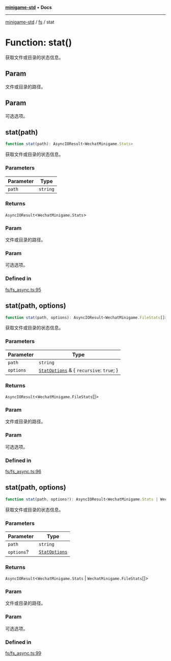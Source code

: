 [**minigame-std**](../../../README.md) • **Docs**

***

[minigame-std](../../../README.md) / [fs](../README.md) / stat

# Function: stat()

获取文件或目录的状态信息。

## Param

文件或目录的路径。

## Param

可选选项。

## stat(path)

```ts
function stat(path): AsyncIOResult<WechatMinigame.Stats>
```

获取文件或目录的状态信息。

### Parameters

| Parameter | Type |
| ------ | ------ |
| `path` | `string` |

### Returns

`AsyncIOResult`\<`WechatMinigame.Stats`\>

### Param

文件或目录的路径。

### Param

可选选项。

### Defined in

[fs/fs\_async.ts:95](https://github.com/JiangJie/minigame-std/blob/baaa9364b1809237ffe9720be3ef4dba617567c9/src/std/fs/fs_async.ts#L95)

## stat(path, options)

```ts
function stat(path, options): AsyncIOResult<WechatMinigame.FileStats[]>
```

获取文件或目录的状态信息。

### Parameters

| Parameter | Type |
| ------ | ------ |
| `path` | `string` |
| `options` | [`StatOptions`](../interfaces/StatOptions.md) & \{ `recursive`: `true`; \} |

### Returns

`AsyncIOResult`\<`WechatMinigame.FileStats`[]\>

### Param

文件或目录的路径。

### Param

可选选项。

### Defined in

[fs/fs\_async.ts:96](https://github.com/JiangJie/minigame-std/blob/baaa9364b1809237ffe9720be3ef4dba617567c9/src/std/fs/fs_async.ts#L96)

## stat(path, options)

```ts
function stat(path, options?): AsyncIOResult<WechatMinigame.Stats | WechatMinigame.FileStats[]>
```

获取文件或目录的状态信息。

### Parameters

| Parameter | Type |
| ------ | ------ |
| `path` | `string` |
| `options`? | [`StatOptions`](../interfaces/StatOptions.md) |

### Returns

`AsyncIOResult`\<`WechatMinigame.Stats` \| `WechatMinigame.FileStats`[]\>

### Param

文件或目录的路径。

### Param

可选选项。

### Defined in

[fs/fs\_async.ts:99](https://github.com/JiangJie/minigame-std/blob/baaa9364b1809237ffe9720be3ef4dba617567c9/src/std/fs/fs_async.ts#L99)
